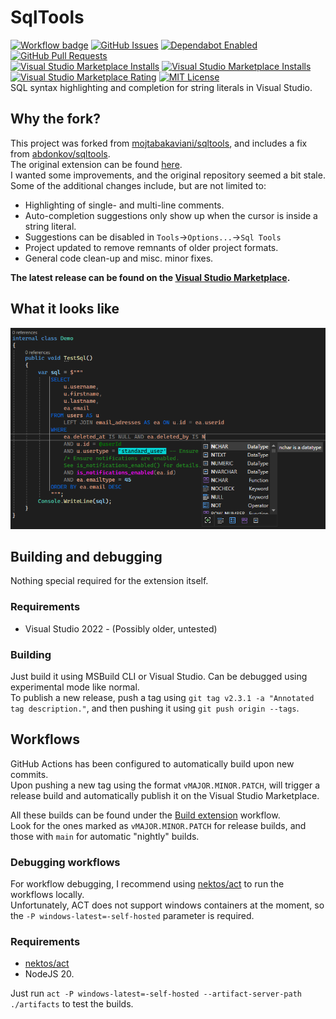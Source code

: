 # SqlTools
[![Workflow badge](https://github.com/MaverickMartyn/sqltools/actions/workflows/sqltools-release.yml/badge.svg)](https://github.com/MaverickMartyn/sqltools/actions/workflows/sqltools-release.yml)
[![GitHub Issues](https://badgen.net/github/open-issues/MaverickMartyn/sqltools)](https://github.com/MaverickMartyn/sqltools/issues)
[![Dependabot Enabled](https://badgen.net/static/dependabot/Enabled?icon=dependabot)](https://github.com/MaverickMartyn/sqltools/pulls?q=is%3Aopen+is%3Apr+label%3Adependencies)
[![GitHub Pull Requests](https://badgen.net/github/open-prs/MaverickMartyn/sqltools)](https://github.com/MaverickMartyn/sqltools/pulls)  
[![Visual Studio Marketplace Installs](https://badgen.net/vs-marketplace/d/maverickmartyn.sqltools-improved?icon=visualstudio)](https://marketplace.visualstudio.com/items?itemName=MaverickMartyn.sqltools-improved)
[![Visual Studio Marketplace Installs](https://badgen.net/vs-marketplace/i/maverickmartyn.sqltools-improved?icon=visualstudio)](https://marketplace.visualstudio.com/items?itemName=MaverickMartyn.sqltools-improved)
[![Visual Studio Marketplace Rating](https://badgen.net/vs-marketplace/rating/maverickmartyn.sqltools-improved?icon=visualstudio)](https://marketplace.visualstudio.com/items?itemName=MaverickMartyn.sqltools-improved)
[![MIT License](https://badgen.net/static/license/MIT)](https://github.com/MaverickMartyn/sqltools/blob/main/LICENSE.md)  
SQL syntax highlighting and completion for string literals in Visual Studio.

## Why the fork?
This project was forked from [mojtabakaviani/sqltools](https://github.com/mojtabakaviani/sqltools), and includes a fix from [abdonkov/sqltools](https://github.com/abdonkov/sqltools).  
The original extension can be found [here](https://marketplace.visualstudio.com/items?itemName=Mojtabakaviani.SqlTools).  
I wanted some improvements, and the original repository seemed a bit stale.  
Some of the additional changes include, but are not limited to:
* Highlighting of single- and multi-line comments.
* Auto-completion suggestions only show up when the cursor is inside a string literal.
* Suggestions can be disabled in `Tools`->`Options...`->`Sql Tools`
* Project updated to remove remnants of older project formats.
* General code clean-up and misc. minor fixes.

**The latest release can be found on the [Visual Studio Marketplace](https://marketplace.visualstudio.com/items?itemName=MaverickMartyn.sqltools-improved).**

## What it looks like
![Screenshot of the extension in action.](SqlTools/Resources/screenshot.png "The extension in action.")

## Building and debugging
Nothing special required for the extension itself.

### Requirements
* Visual Studio 2022 - (Possibly older, untested)

### Building
Just build it using MSBuild CLI or Visual Studio. Can be debugged using experimental mode like normal.  
To publish a new release, push a tag using `git tag v2.3.1 -a "Annotated tag description."`, and then pushing it using `git push origin --tags`.

## Workflows
GitHub Actions has been configured to automatically build upon new commits.  
Upon pushing a new tag using the format `vMAJOR.MINOR.PATCH`, will trigger a release build and automatically publish it on the Visual Studio Marketplace.

All these builds can be found under the [Build extension](https://github.com/MaverickMartyn/sqltools/actions/workflows/sqltools-release.yml) workflow.  
Look for the ones marked as `vMAJOR.MINOR.PATCH` for release builds, and those with `main` for automatic "nightly" builds.

### Debugging workflows
For workflow debugging, I recommend using [nektos/act](https://github.com/nektos/act) to run the workflows locally.  
Unfortunately, ACT does not support windows containers at the moment, so the `-P windows-latest=-self-hosted` parameter is required.

### Requirements
* [nektos/act](https://github.com/nektos/act)
* NodeJS 20.

Just run `act -P windows-latest=-self-hosted --artifact-server-path ./artifacts` to test the builds.
